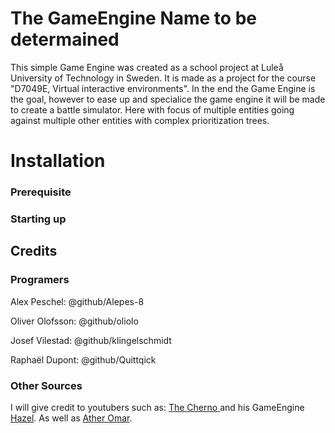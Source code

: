 # The GameEngine __Name to be determained__
 
This simple Game Engine was created as a school project at Luleå University of Technology in Sweden. It is made as a project for the course "D7049E, Virtual interactive environments".
In the end the Game Engine is the goal, however to ease up and specialice the game engine it will be made to create a battle simulator. Here with focus of multiple entities going against multiple other entities with complex prioritization trees. <br>

# Installation

 
### Prerequisite


 
### Starting up
 
 
## Credits
 
### Programers
 
Alex Peschel: @github/Alepes-8
 
Oliver Olofsson: @github/oliolo
 
Josef Vilestad: @github/klingelschmidt
 
Raphaël Dupont: @github/Quittqick
 
### Other Sources
 
I will give credit to youtubers such as: [ The Cherno ](https://www.youtube.com/channel/UCQ-W1KE9EYfdxhL6S4twUNw) and his GameEngine [Hazel](https://github.com/TheCherno/Hazel). As well as [Ather Omar](https://www.youtube.com/channel/UCCKlrE0p4IZxqBpq98KFBmw).
